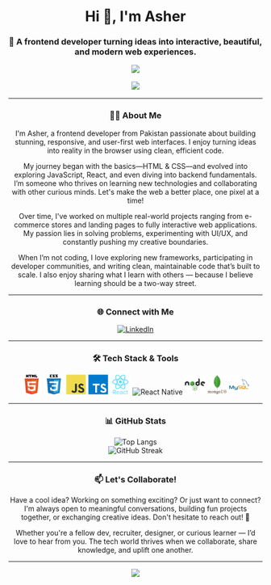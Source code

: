 <h1 align="center">Hi 👋, I'm Asher</h1>
<h3 align="center">🚀 A frontend developer turning ideas into interactive, beautiful, and modern web experiences.</h3>

<p align="center">
  <img src="https://readme-typing-svg.herokuapp.com/?lines=Crafting+Elegant+Web+Experiences;Lover+of+UI%2FUX+Design;Clean+Code+Advocate;Always+Learning&center=true&width=500&height=45">
</p>

<p align="center">
  <img src="https://media.giphy.com/media/qgQUggAC3Pfv687qPC/giphy.gif" width="400" />
</p>

---

<h3 align="center">👨‍💻 About Me</h3>
<p align="center">
  I'm Asher, a frontend developer from Pakistan passionate about building stunning, responsive, and user-first web interfaces. I enjoy turning ideas into reality in the browser using clean, efficient code.
</p>
<p align="center">
  My journey began with the basics—HTML & CSS—and evolved into exploring JavaScript, React, and even diving into backend fundamentals. I’m someone who thrives on learning new technologies and collaborating with other curious minds. Let's make the web a better place, one pixel at a time!
</p>
<p align="center">
  Over time, I've worked on multiple real-world projects ranging from e-commerce stores and landing pages to fully interactive web applications. My passion lies in solving problems, experimenting with UI/UX, and constantly pushing my creative boundaries.
</p>
<p align="center">
  When I’m not coding, I love exploring new frameworks, participating in developer communities, and writing clean, maintainable code that’s built to scale. I also enjoy sharing what I learn with others — because I believe learning should be a two-way street.
</p>

---

<h3 align="center">🌐 Connect with Me</h3>
<p align="center">
  <a href="https://linkedin.com/in/mohammad-asher20" target="_blank">
    <img src="https://img.shields.io/badge/LinkedIn-blue?style=for-the-badge&logo=linkedin&logoColor=white" alt="LinkedIn" />
  </a>
</p>

---

<h3 align="center">🛠️ Tech Stack & Tools</h3>
<p align="center">
  <img src="https://raw.githubusercontent.com/devicons/devicon/master/icons/html5/html5-original-wordmark.svg" alt="HTML5" width="40" height="40"/>
  <img src="https://raw.githubusercontent.com/devicons/devicon/master/icons/css3/css3-original-wordmark.svg" alt="CSS3" width="40" height="40"/>
  <img src="https://raw.githubusercontent.com/devicons/devicon/master/icons/javascript/javascript-original.svg" alt="JavaScript" width="40" height="40"/>
  <img src="https://raw.githubusercontent.com/devicons/devicon/master/icons/typescript/typescript-original.svg" alt="TypeScript" width="40" height="40"/>
  <img src="https://raw.githubusercontent.com/devicons/devicon/master/icons/react/react-original-wordmark.svg" alt="React" width="40" height="40"/>
  <img src="https://reactnative.dev/img/header_logo.svg" alt="React Native" width="40" height="40"/>
  <img src="https://raw.githubusercontent.com/devicons/devicon/master/icons/nodejs/nodejs-original-wordmark.svg" alt="Node.js" width="40" height="40"/>
  <img src="https://raw.githubusercontent.com/devicons/devicon/master/icons/mongodb/mongodb-original-wordmark.svg" alt="MongoDB" width="40" height="40"/>
  <img src="https://raw.githubusercontent.com/devicons/devicon/master/icons/mysql/mysql-original-wordmark.svg" alt="MySQL" width="40" height="40"/>
</p>

---

<h3 align="center">📊 GitHub Stats</h3>
<p align="center">
  <img src="https://github-readme-stats.vercel.app/api/top-langs?username=mohammadasher&show_icons=true&locale=en&layout=compact" alt="Top Langs" />
  <br>
  <img src="https://github-readme-streak-stats.herokuapp.com/?user=mohammadasher" alt="GitHub Streak" />
</p>

---

<h3 align="center">📫 Let's Collaborate!</h3>
<p align="center">
  Have a cool idea? Working on something exciting? Or just want to connect? I'm always open to meaningful conversations, building fun projects together, or exchanging creative ideas. Don't hesitate to reach out! 🚀
</p>
<p align="center">
  Whether you're a fellow dev, recruiter, designer, or curious learner — I’d love to hear from you. The tech world thrives when we collaborate, share knowledge, and uplift one another.
</p>

---

<p align="center">
  <img src="https://capsule-render.vercel.app/api?type=waving&color=gradient&height=100&section=footer"/>
</p>
